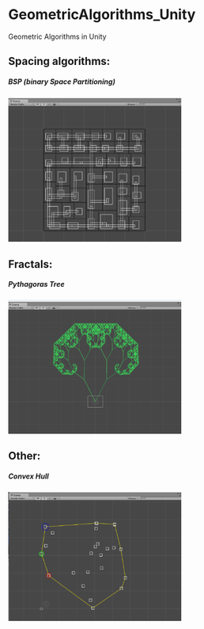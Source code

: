 # GeometricAlgorithms_Unity
Geometric Algorithms in Unity

<h2>Spacing algorithms:</h2>
<h5>BSP (binary Space Partitioning)<h5>
<p align="left">
    <img src="/BSP.PNG?raw=true" width="350"/>
</p>
<h2>Fractals:</h2>   
<h5>Pythagoras Tree</h5>
<p align="left">
    <img src="PythagorasTree.PNG?raw=true" width="350"/>
</p>

<h2>Other:</h2>   
<h5>Convex Hull</h5>
<p align="left">
    <img src="ConvexHull.PNG?raw=true" width="350"/>
</p>

